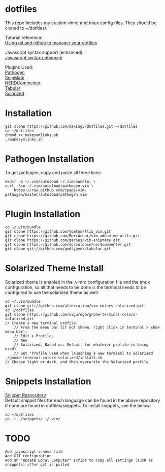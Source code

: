 dotfiles
========
This repo Includes my custom vimrc and tmux config files. They should be cloned to ~/dotfiles/.

Tutorial reference:<br />
[Using git and github to manager your dotfiles](http://blog.smalleycreative.com/tutorials/using-git-and-github-to-manage-your-dotfiles/)

Javascript syntax support (enhanced):<br />
[Javascript syntax enhanced](http://www.vim.org/scripts/script.php?script_id=1491)

Plugins Used:<br />
[Pathogen](https://github.com/tpope/vim-pathogen)<br />
[SnipMate](https://github.com/garbas/vim-snipmate)<br />
[NERDCommenter](https://github.com/scrooloose/nerdcommenter)<br />
[Tabular](https://github.com/godlygeek/tabular)<br />
[Solarized](https://github.com/altercation/vim-colors-solarized)

Installation
============
    git clone https://github.com/making3/dotfiles.git ~/dotfiles
    cd ~/dotfiles
    chmod +x makesymlinks.sh
    ./makesymlinks.sh
    
Pathogen Installation
=====================
To get pathogen, copy and paste all three lines: 

    mkdir -p ~/.vim/autoload ~/.vim/bundle; \
    curl -Sso ~/.vim/autoload/pathogen.vim \
        https://raw.github.com/tpope/vim-pathogen/master/autoload/pathogen.vim

Plugin Installation
===================
    cd ~/.vim/bundle
    git clone https://github.com/tomtom/tlib_vim.git
    git clone https://github.com/MarcWeber/vim-addon-mw-utils.git
    git clone https://github.com/garbas/vim-snipmate.git
    git clone https://github.com/scrooloose/nerdcommenter.git
    git clone git://github.com/godlygeek/tabular.git

Solarized Theme Install
=======================
Solarized theme is enabled in the .vimrc configuration file and the tmux configuration, so all that needs to be done is the terminal needs to be configured to use the solarized theme as well:

    cd ~/.vim/bundle
    git clone git://github.com/altercation/vim-colors-solarized.git
    cd ~/dotfiles
    git clone https://github.com/sigurdga/gnome-terminal-colors-solarized.git
    // Create a new terminal profile. 
        // From the menu bar (if not shown, right click in terminal > show menu bar):
        // Edit > Profiles
        // New
        // Solarized, Based on: Default (or whatever profile is being used)
        // Set "Profile used when launching a new termianl to Solarized
    ./gnome-terminal-colors-solarized/install.sh
    // Choose light or dark, and then overwrite the Solarized profile

Snippets Installation
=====================
[Snippet Respository](https://github.com/honza/vim-snippets)<br />
Default snippet files for each language can be found in the above repository if none are found in dotfiles/snippets. To install snippets, see the below:

    cd ~/dotfiles
    cp -r ./snippets/ ~/.vim/


TODO
====
    Add javascript schema file
    Add GIT configuration
    Add an "Update Local Computer" script to copy all settings (such as snippets) after git is pulled
